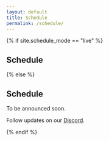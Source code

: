 ```yaml
---
layout: default
title: Schedule
permalink: /schedule/
---
```


{% if site.schedule_mode == "live" %}
  <section class="card">
    <h2>Schedule</h2>
    <div id="schedule-root" class="schedule"></div>
  </section>

  <!-- Only load your schedule code when live -->
  <script src="{{ '/assets/schedule.js' | relative_url }}"></script>
{% else %}
  <section class="card center">
    <h2>Schedule</h2>
    <p>To be announced soon.</p>
    <p class="note">Follow updates on our <a href="{{ site.discord_url }}">Discord</a>.</p>
  </section>
{% endif %}
